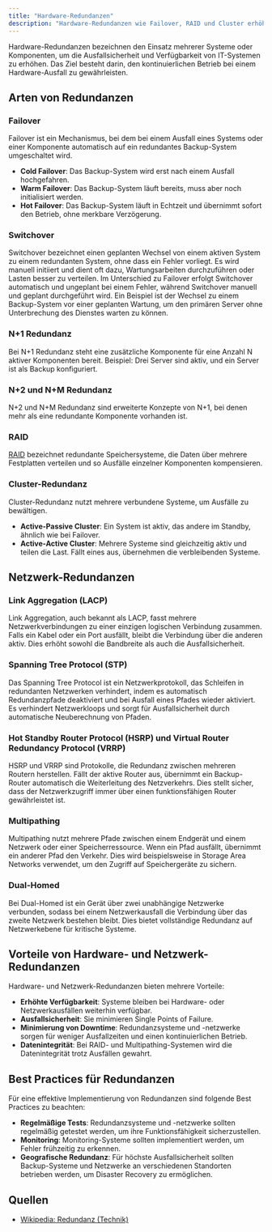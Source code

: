 ```yaml
---
title: "Hardware-Redundanzen"
description: "Hardware-Redundanzen wie Failover, RAID und Cluster erhöhen die Ausfallsicherheit von IT-Systemen. Sie gewährleisten kontinuierlichen Betrieb bei Ausfällen und minimieren Downtime durch Mechanismen wie N+1 oder Multipathing."
---
```


Hardware-Redundanzen bezeichnen den Einsatz mehrerer Systeme oder Komponenten, um die Ausfallsicherheit und Verfügbarkeit von IT-Systemen zu erhöhen. Das Ziel besteht darin, den kontinuierlichen Betrieb bei einem Hardware-Ausfall zu gewährleisten.

## Arten von Redundanzen

### Failover
Failover ist ein Mechanismus, bei dem bei einem Ausfall eines Systems oder einer Komponente automatisch auf ein redundantes Backup-System umgeschaltet wird.

- **Cold Failover**: Das Backup-System wird erst nach einem Ausfall hochgefahren.
- **Warm Failover**: Das Backup-System läuft bereits, muss aber noch initialisiert werden.
- **Hot Failover**: Das Backup-System läuft in Echtzeit und übernimmt sofort den Betrieb, ohne merkbare Verzögerung.

### Switchover
Switchover bezeichnet einen geplanten Wechsel von einem aktiven System zu einem redundanten System, ohne dass ein Fehler vorliegt. Es wird manuell initiiert und dient oft dazu, Wartungsarbeiten durchzuführen oder Lasten besser zu verteilen. Im Unterschied zu Failover erfolgt Switchover automatisch und ungeplant bei einem Fehler, während Switchover manuell und geplant durchgeführt wird. Ein Beispiel ist der Wechsel zu einem Backup-System vor einer geplanten Wartung, um den primären Server ohne Unterbrechung des Dienstes warten zu können.

### N+1 Redundanz
Bei N+1 Redundanz steht eine zusätzliche Komponente für eine Anzahl N aktiver Komponenten bereit. Beispiel: Drei Server sind aktiv, und ein Server ist als Backup konfiguriert.

### N+2 und N+M Redundanz
N+2 und N+M Redundanz sind erweiterte Konzepte von N+1, bei denen mehr als eine redundante Komponente vorhanden ist.

### RAID
[RAID](/open-fidup/lerninhalte/raid) bezeichnet redundante Speichersysteme, die Daten über mehrere Festplatten verteilen und so Ausfälle einzelner Komponenten kompensieren.

### Cluster-Redundanz
Cluster-Redundanz nutzt mehrere verbundene Systeme, um Ausfälle zu bewältigen.

- **Active-Passive Cluster**: Ein System ist aktiv, das andere im Standby, ähnlich wie bei Failover.
- **Active-Active Cluster**: Mehrere Systeme sind gleichzeitig aktiv und teilen die Last. Fällt eines aus, übernehmen die verbleibenden Systeme.

## Netzwerk-Redundanzen

### Link Aggregation (LACP)
Link Aggregation, auch bekannt als LACP, fasst mehrere Netzwerkverbindungen zu einer einzigen logischen Verbindung zusammen. Falls ein Kabel oder ein Port ausfällt, bleibt die Verbindung über die anderen aktiv. Dies erhöht sowohl die Bandbreite als auch die Ausfallsicherheit.

### Spanning Tree Protocol (STP)
Das Spanning Tree Protocol ist ein Netzwerkprotokoll, das Schleifen in redundanten Netzwerken verhindert, indem es automatisch Redundanzpfade deaktiviert und bei Ausfall eines Pfades wieder aktiviert. Es verhindert Netzwerkloops und sorgt für Ausfallsicherheit durch automatische Neuberechnung von Pfaden.

### Hot Standby Router Protocol (HSRP) und Virtual Router Redundancy Protocol (VRRP)
HSRP und VRRP sind Protokolle, die Redundanz zwischen mehreren Routern herstellen. Fällt der aktive Router aus, übernimmt ein Backup-Router automatisch die Weiterleitung des Netzverkehrs. Dies stellt sicher, dass der Netzwerkzugriff immer über einen funktionsfähigen Router gewährleistet ist.

### Multipathing
Multipathing nutzt mehrere Pfade zwischen einem Endgerät und einem Netzwerk oder einer Speicherressource. Wenn ein Pfad ausfällt, übernimmt ein anderer Pfad den Verkehr. Dies wird beispielsweise in Storage Area Networks verwendet, um den Zugriff auf Speichergeräte zu sichern.

### Dual-Homed
Bei Dual-Homed ist ein Gerät über zwei unabhängige Netzwerke verbunden, sodass bei einem Netzwerkausfall die Verbindung über das zweite Netzwerk bestehen bleibt. Dies bietet vollständige Redundanz auf Netzwerkebene für kritische Systeme.

## Vorteile von Hardware- und Netzwerk-Redundanzen
Hardware- und Netzwerk-Redundanzen bieten mehrere Vorteile:

- **Erhöhte Verfügbarkeit**: Systeme bleiben bei Hardware- oder Netzwerkausfällen weiterhin verfügbar.
- **Ausfallsicherheit**: Sie minimieren Single Points of Failure.
- **Minimierung von Downtime**: Redundanzsysteme und -netzwerke sorgen für weniger Ausfallzeiten und einen kontinuierlichen Betrieb.
- **Datenintegrität**: Bei RAID- und Multipathing-Systemen wird die Datenintegrität trotz Ausfällen gewahrt.

## Best Practices für Redundanzen
Für eine effektive Implementierung von Redundanzen sind folgende Best Practices zu beachten:

- **Regelmäßige Tests**: Redundanzsysteme und -netzwerke sollten regelmäßig getestet werden, um ihre Funktionsfähigkeit sicherzustellen.
- **Monitoring**: Monitoring-Systeme sollten implementiert werden, um Fehler frühzeitig zu erkennen.
- **Geografische Redundanz**: Für höchste Ausfallsicherheit sollten Backup-Systeme und Netzwerke an verschiedenen Standorten betrieben werden, um Disaster Recovery zu ermöglichen.

## Quellen
- [Wikipedia: Redundanz (Technik)](https://de.wikipedia.org/wiki/Redundanz_(Technik))